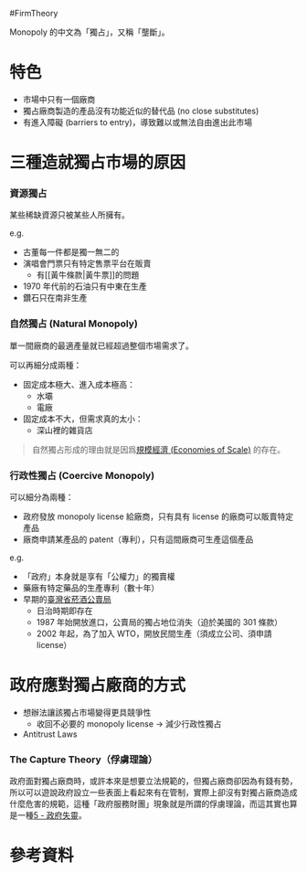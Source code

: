 #FirmTheory

Monopoly 的中文為「獨占」，又稱「壟斷」。

# 特色

- 市場中只有一個廠商
- 獨占廠商製造的產品沒有功能近似的替代品 (no close substitutes)
- 有進入障礙 (barriers to entry)，導致難以或無法自由進出此市場

# 三種造就獨占市場的原因

### 資源獨占

某些稀缺資源只被某些人所擁有。

e.g. 

- 古董每一件都是獨一無二的
- 演唱會門票只有特定售票平台在販賣
    - 有[[黃牛條款|黃牛票]]的問題
- 1970 年代前的石油只有中東在生產
- 鑽石只在南非生產

### 自然獨占 (Natural Monopoly)

單一間廠商的最適產量就已經超過整個市場需求了。

可以再細分成兩種：

- 固定成本極大、進入成本極高：
    - 水壩
    - 電廠
- 固定成本不大，但需求真的太小：
    - 深山裡的雜貨店

>自然獨占形成的理由就是因爲[規模經濟 (Economies of Scale)](</經濟學原理/8 - 廠商的生產函數與成本函數.md#Returns to Scale>) 的存在。

### 行政性獨占 (Coercive Monopoly)

可以細分為兩種：

- 政府發放 monopoly license 給廠商，只有具有 license 的廠商可以販賣特定產品
- 廠商申請某產品的 patent（專利），只有這間廠商可生產這個產品

e.g.

- 「政府」本身就是享有「公權力」的獨賣權
- 藥廠有特定藥品的生產專利（數十年）
- 早期的[臺灣省菸酒公賣局](https://www.thenewslens.com/article/188943)
    - 日治時期即存在
    - 1987 年始開放進口，公賣局的獨占地位消失（迫於美國的 301 條款）
    - 2002 年起，為了加入 WTO，開放民間生產（須成立公司、須申請 license）

# 政府應對獨占廠商的方式

- 想辦法讓該獨占市場變得更具競爭性
    - 收回不必要的 monopoly license → 減少行政性獨占
- Antitrust Laws
### The Capture Theory（俘虜理論）

政府面對獨占廠商時，或許本來是想要立法規範的，但獨占廠商卻因為有錢有勢，所以可以遊說政府設立一些表面上看起來有在管制，實際上卻沒有對獨占廠商造成什麼危害的規範，這種「政府服務財團」現象就是所謂的俘虜理論，而這其實也算是一種[5 - 政府失靈](</經濟學原理/5 - 政府失靈.md>)。

# 參考資料

